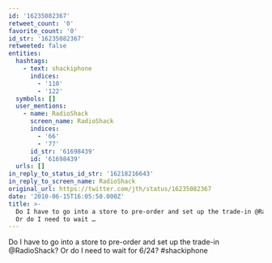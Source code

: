 ```yaml
---
id: '16235082367'
retweet_count: '0'
favorite_count: '0'
id_str: '16235082367'
retweeted: false
entities:
  hashtags:
    - text: shackiphone
      indices:
        - '110'
        - '122'
  symbols: []
  user_mentions:
    - name: RadioShack
      screen_name: RadioShack
      indices:
        - '66'
        - '77'
      id_str: '61698439'
      id: '61698439'
  urls: []
in_reply_to_status_id_str: '16218216643'
in_reply_to_screen_name: RadioShack
original_url: https://twitter.com/jth/status/16235082367
date: '2010-06-15T16:05:50.000Z'
title: >-
  Do I have to go into a store to pre-order and set up the trade-in @RadioShack?
  Or do I need to wait …
---
```


Do I have to go into a store to pre-order and set up the trade-in @RadioShack? Or do I need to wait for 6/24? #shackiphone